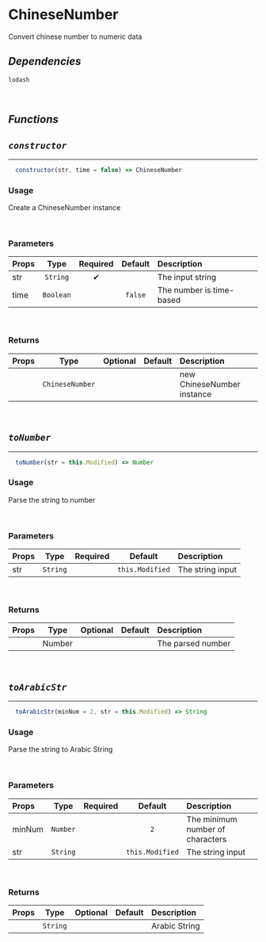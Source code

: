 # **ChineseNumber**
Convert chinese number to numeric data

## ***Dependencies***
`lodash`

<br/>

## ***Functions***
## *`constructor`* 
---
```jsx
  constructor(str, time = false) => ChineseNumber
```

### **Usage**
Create a ChineseNumber instance

<br/>

### **Parameters**
| Props | Type | Required | Default | Description |
| :---|:---:|:---:|:---:|:---|
| str | `String` | ✔ || The input string |
| time | `Boolean` || `false` | The number is time-based |
<br/>

### **Returns**
| Props | Type | Optional | Default | Description |
| :---|:---:|:---:|:---:|:---|
|| `ChineseNumber` ||| new ChineseNumber instance |
<br/>

## *`toNumber`* 
---
```jsx
  toNumber(str = this.Modified) => Number
```

### **Usage**
Parse the string to number

<br/>

### **Parameters**
| Props | Type | Required | Default | Description |
| :---|:---:|:---:|:---:|:---|
| str | `String` || `this.Modified` | The string input |

<br/>

### **Returns**
| Props | Type | Optional | Default | Description |
| :---|:---:|:---:|:---:|:---|
|| Number ||| The parsed number |
<br/>

## *`toArabicStr`* 
---
```jsx
  toArabicStr(minNum = 2, str = this.Modified) => String
```

### **Usage**
Parse the string to Arabic String

<br/>

### **Parameters**
| Props | Type | Required | Default | Description |
| :---|:---:|:---:|:---:|:---|
| minNum | `Number` || `2` | The minimum number of characters |
| str | `String` || `this.Modified` | The string input |

<br/>

### **Returns**
| Props | Type | Optional | Default | Description |
| :---|:---:|:---:|:---:|:---|
|| `String` ||| Arabic String |
<br/>

